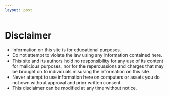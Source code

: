 ```yaml
---
layout: post
---
```

# Disclaimer
- Information on this site is for educational purposes.  
- Do not attempt to violate the law using any information contained here.  
- This site and its authors hold no responsibility for any use of its content for malicious purposes, nor for the repercussions and charges that may be brought on to individuals misusing the information on this site.    
- Never attempt to use information here on computers or assets you do not own without approval and prior written consent.  
- This disclaimer can be modified at any time without notice.  
